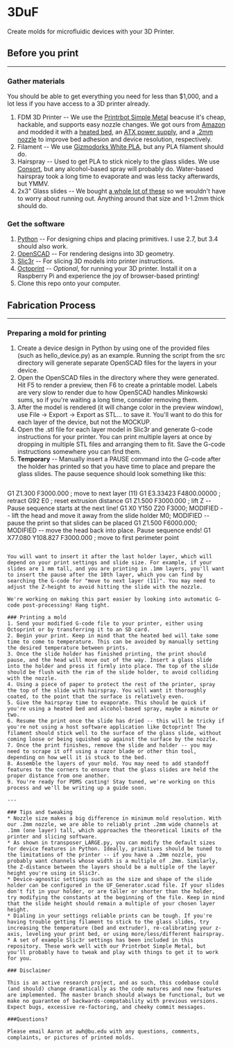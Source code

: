 # 3DuF
Create molds for microfluidic devices with  your 3D Printer.

## Before you print
---
### Gather materials
You should be able to get everything you need for less than $1,000, and a lot less if you have access to a 3D printer already.

1. FDM 3D Printer -- We use the [Printrbot Simple Metal](http://printrbot.com/product-category/3d-printers/simple-metal/) beacuse it's cheap, hackable, and supports easy nozzle changes. We got ours from [Amazon](http://amzn.com/B00IYC60IM) and modded it with a [heated bed](http://printrbot.com/shop/simple-metal-heated-bed/), an [ATX power supply](http://printrbot.com/shop/atx-power-supply/), and a [.2mm nozzle](http://printrbot.com/shop/tip-6-pack/) to improve bed adhesion and device resolution, respectively.
2. Filament -- We use [Gizmodorks White PLA](http://amzn.com/B00FG7BR22), but any PLA filament should do.
3. Hairspray -- Used to get PLA to stick nicely to the glass slides. We use [Consort](http://amzn.com/B000052Y6I), but any alcohol-based spray will probably do. Water-based hairspray took a long time to evaporate and was less tacky afterwards, but YMMV.
4. 2x3" Glass slides -- We bought [a whole lot of these]( http://amzn.com/B00EP0RUZ4) so we wouldn't have to worry about running out. Anything around that size and 1-1.2mm thick should do.

### Get the software

1. [Python](http://www.python.org/) -- For designing chips and placing primitives. I use 2.7, but 3.4 should also work.
2. [OpenSCAD](http://www.openscad.org/) -- For rendering designs into 3D geometry. 
3. [Slic3r](http://www.slic3r.org/) -- For slicing 3D models into printer instructions.
4. [Octoprint](http://www.octoprint.org/) -- *Optional*, for running your 3D printer. Install it on a Raspberry Pi and experience the joy of browser-based printing!
5. Clone this repo onto your computer.

## Fabrication Process
---
### Preparing a mold for printing

1. Create a device design in Python by using one of the provided files (such as hello_device.py) as an example. Running the script from the src directory will generate separate OpenSCAD files for the layers in your device.
2. Open the OpenSCAD files in the directory where they were generated. Hit F5 to render a preview, then F6 to create a printable model. Labels are very slow to render due to how OpenSCAD handles Minkowski sums, so if you're waiting a long time, consider removing them.
3. After the model is rendered (it will change color in the preview window), use File -> Export -> Export as STL... to save it. You'll want to do this for each layer of the device, but not the MOCKUP.
4. Open the .stl file for each layer model in Slic3r and generate G-code instructions for your printer. You can print multiple layers at once by dropping in multiple STL files and arranging them to fit. Save the G-code instructions somewhere you can find them.
5. **Temporary** -- Manually insert a PAUSE command into the G-code after the holder has printed so that you have time to place and prepare the glass slides. The pause sequence should look something like this:
   ```
G1 Z1.300 F3000.000 ; move to next layer (11)
G1 E3.33423 F4800.00000 ; retract
G92 E0 ; reset extrusion distance
G1 Z1.500 F3000.000 ; lift Z -- Pause sequence starts at the next line!
G1 X0 Y150 Z20 F3000;                     MODIFIED -- lift the head and move it away from the slide holder
M0;                                       MODIFIED -- pause the print so that slides can be placed
G1 Z1.500 F6000.000;                      MODIFIED -- move the head back into place. Pause sequence ends!
G1 X77.080 Y108.827 F3000.000 ; move to first perimeter point
   ```

   You will want to insert it after the last holder layer, which will depend on your print settings and slide size. For example, if your slides are 1 mm tall, and you are printing in .1mm layers, you'll want to insert the pause after the 10th layer, which you can find by searching the G-code for "move to next layer (11)". You may need to adjust the Z-height to avoid hitting the slide with the nozzle.  

   We're working on making this part easier by looking into automatic G-code post-processing! Hang tight.

### Printing a mold
1. Send your modified G-code file to your printer, either using Octoprint or by transferring it to an SD card.
2. Begin your print. Keep in mind that the heated bed will take some time to come to temperature. This can be avoided by manually setting the desired temperature between prints.
3. Once the slide holder has finished printing, the print should pause, and the head will move out of the way. Insert a glass slide into the holder and press it firmly into place. The top of the slide should be flush with the rim of the slide holder, to avoid colliding with the nozzle.
4. Using a piece of paper to protect the rest of the printer, spray the top of the slide with hairspray. You will want it thoroughly coated, to the point that the surface is relatively even. 
5. Give the hairspray time to evaporate. This should be quick if you're using a heated bed and alcohol-based spray, maybe a minute or two.
6. Resume the print once the slide has dried -- this will be tricky if you're not using a host software application like Octoprint! The filament should stick well to the surface of the glass slide, without coming loose or being squished up against the surface by the nozzle.
7. Once the print finishes, remove the slide and holder -- you may need to scrape it off using a razor blade or other thin tool, depending on how well it is stuck to the bed.
8. Assemble the layers of your mold. You may need to add standoff features to the corners to ensure that the glass slides are held the proper distance from one another. 
9. You're ready for PDMS casting! Stay tuned, we're working on this process and we'll be writing up a guide soon.

---

### Tips and tweaking
* Nozzle size makes a big difference in minimum mold resolution. With our .2mm nozzle, we are able to reliably print .2mm wide channels at .1mm (one layer) tall, which approaches the theoretical limits of the printer and slicing software.
* As shown in transposer_LARGE.py, you can modify the default sizes for device features in Python. Ideally, primitives should be tuned to the limitations of the printer -- if you have a .2mm nozzle, you probably want channels whose width is a multiple of .2mm. Similarly, the Z-distance between the layers should be a multiple of the layer height you're using in Slic3r.
* Device-agnostic settings such as the size and shape of the slide holder can be configured in the UF_Generator.scad file. If your slides don't fit in your holder, or are taller or shorter than the holder, try modifying the constants at the beginning of the file. Keep in mind that the slide height should remain a multiple of your chosen layer height.
* Dialing in your settings reliable prints can be tough. If you're having trouble getting filament to stick to the glass slides, try increasing the temperature (bed and extruder), re-calibrating your z-axis, leveling your print bed, or using more/less/different hairspray.
* A set of example Slic3r settings has been included in this repository. These work well with our Printrbot Simple Metal, but you'll probably have to tweak and play with things to get it to work for you.

### Disclaimer

This is an active research project, and as such, this codebase could (and should) change dramatically as the code matures and new features are implemented. The master branch should always be functional, but we make no guarantee of backwards-compatability with previous versions. Expect bugs, excessive re-factoring, and cheeky commit messages.

###Questions?

Please email Aaron at awh@bu.edu with any questions, comments, complaints, or pictures of printed molds.
